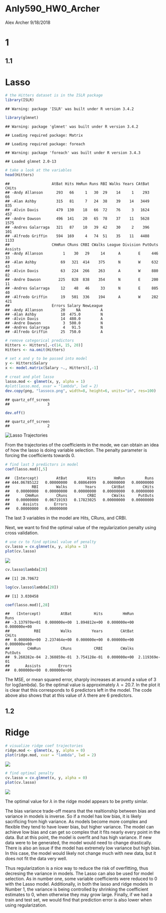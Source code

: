 Anly590\_HW0\_Archer
================
Alex Archer
9/18/2018

1
=

1.1
---

Lasso
=====

``` r
# the Hitters dataset is in the ISLR package
library(ISLR)
```

    ## Warning: package 'ISLR' was built under R version 3.4.2

``` r
library(glmnet)
```

    ## Warning: package 'glmnet' was built under R version 3.4.2

    ## Loading required package: Matrix

    ## Loading required package: foreach

    ## Warning: package 'foreach' was built under R version 3.4.3

    ## Loaded glmnet 2.0-13

``` r
# take a look at the variables
head(Hitters)
```

    ##                   AtBat Hits HmRun Runs RBI Walks Years CAtBat CHits
    ## -Andy Allanson      293   66     1   30  29    14     1    293    66
    ## -Alan Ashby         315   81     7   24  38    39    14   3449   835
    ## -Alvin Davis        479  130    18   66  72    76     3   1624   457
    ## -Andre Dawson       496  141    20   65  78    37    11   5628  1575
    ## -Andres Galarraga   321   87    10   39  42    30     2    396   101
    ## -Alfredo Griffin    594  169     4   74  51    35    11   4408  1133
    ##                   CHmRun CRuns CRBI CWalks League Division PutOuts Assists
    ## -Andy Allanson         1    30   29     14      A        E     446      33
    ## -Alan Ashby           69   321  414    375      N        W     632      43
    ## -Alvin Davis          63   224  266    263      A        W     880      82
    ## -Andre Dawson        225   828  838    354      N        E     200      11
    ## -Andres Galarraga     12    48   46     33      N        E     805      40
    ## -Alfredo Griffin      19   501  336    194      A        W     282     421
    ##                   Errors Salary NewLeague
    ## -Andy Allanson        20     NA         A
    ## -Alan Ashby           10  475.0         N
    ## -Alvin Davis          14  480.0         A
    ## -Andre Dawson          3  500.0         N
    ## -Andres Galarraga      4   91.5         N
    ## -Alfredo Griffin      25  750.0         A

``` r
# remove categorical predictors
Hitters <- Hitters[,-c(14, 15, 20)]
Hitters <- na.omit(Hitters)

# set x and y to be passed into model
y <- Hitters$Salary
x <- model.matrix(Salary ~., Hitters)[,-1]

# creat and plot lasso
lasso.mod <- glmnet(x, y, alpha = 1)
#plot(lasso.mod, xvar = "lambda", lwd = 2)
dev.copy(png, "lassoco.png", width=8, height=6, units="in", res=100)
```

    ## quartz_off_screen 
    ##                 3

``` r
dev.off()
```

    ## quartz_off_screen 
    ##                 2

![Lasso Trajectories](lassoco.png)

From the trajectories of the coefficients in the mode, we can obtain an idea of how the lasso is doing variable selection. The penalty parameter is forcing the coefficients towards 0.

``` r
# find last 3 predictors in model
coef(lasso.mod)[,5]
```

    ##  (Intercept)        AtBat         Hits        HmRun         Runs 
    ## 444.06785122   0.00000000   0.08064999   0.00000000   0.00000000 
    ##          RBI        Walks        Years       CAtBat        CHits 
    ##   0.00000000   0.00000000   0.00000000   0.00000000   0.00000000 
    ##       CHmRun        CRuns         CRBI       CWalks      PutOuts 
    ##   0.00000000   0.06719193   0.17823025   0.00000000   0.00000000 
    ##      Assists       Errors 
    ##   0.00000000   0.00000000

The last 3 variables in the model are Hits, CRuns, and CRBI.

Next, we want to find the optimal value of the regularization penalty using cross validation.

``` r
# use cv to find optimal value of penalty
cv.lasso = cv.glmnet(x, y, alpha = 1)
plot(cv.lasso)
```

![](anly590_HW0_Archer_files/figure-markdown_github-ascii_identifiers/unnamed-chunk-3-1.png)

``` r
cv.lasso$lambda[28]
```

    ## [1] 20.70672

``` r
log(cv.lasso$lambda[28])
```

    ## [1] 3.030458

``` r
coef(lasso.mod)[,28]
```

    ##   (Intercept)         AtBat          Hits         HmRun          Runs 
    ## -3.137970e+01  0.000000e+00  1.894812e+00  0.000000e+00  0.000000e+00 
    ##           RBI         Walks         Years        CAtBat         CHits 
    ##  0.000000e+00  2.237464e+00  0.000000e+00  0.000000e+00  0.000000e+00 
    ##        CHmRun         CRuns          CRBI        CWalks       PutOuts 
    ##  9.260282e-04  2.360859e-01  3.754128e-01  0.000000e+00  2.119369e-01 
    ##       Assists        Errors 
    ##  0.000000e+00  0.000000e+00

The MSE, or mean squared error, sharply increases at around a value of 3 for log(lambda). So the optimal value is approximately *λ* = 20.7. In the plot it is clear that this corresponds to 6 predictors left in the model. The code above also shows that at this value of *λ* there are 6 predictors.

1.2
---

Ridge
=====

``` r
# visualize ridge coef trajectories
ridge.mod <- glmnet(x, y, alpha = 0)
plot(ridge.mod, xvar = "lambda", lwd = 2)
```

![](anly590_HW0_Archer_files/figure-markdown_github-ascii_identifiers/unnamed-chunk-4-1.png)

``` r
# find optimal penalty
cv.lasso = cv.glmnet(x, y, alpha = 0)
plot(cv.lasso)
```

![](anly590_HW0_Archer_files/figure-markdown_github-ascii_identifiers/unnamed-chunk-4-2.png)

The optimal value for *λ* in the ridge model appears to be pretty simlar.

The bias variance trade-off means that the realtionship between bias and variance in models is inverse. So if a model has low bias, it is likely sacrificing from high variance. As models become more complex and flexible they tend to have lower bias, but higher variance. The model can achieve low bias and can get so complex that it fits nearly every point in the data. But at this point, the model is overfit and has high variance. If new data were to be generated, the model would need to change drastically. There is also an issue if the model has extremely low variance but high bias. In this case, the model would likely not change much with new data, but it does not fit the data very well.

Thus regularization is a nice way to reduce the risk of overfitting, thus decresing the variance in models. The Lasso can also be used for model selection. As in number one, some variable coefficients were reduced to 0 with the Lasso model. Additionally, in both the lasso and ridge models in Number 1, the variance is being controlled by shrinking the coefficient estimates to 0, when otherwise they may grow large. Finally, if we had a train and test set, we would find that prediction error is also lower when using regularization.
